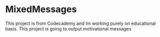 # MixedMessages
This project is from Codecademy and Im working purely on educational basis. This project is going to output motivational messages
